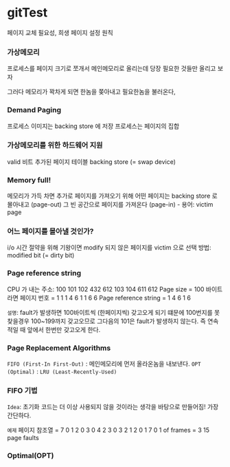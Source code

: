 # gitTest
페이지 교체 필요성, 희생 페이지 설정 원칙

### 가상메모리
프로세스를 페이지 크기로 쪼개서 메인메모리로 올리는데 당장 필요한 것들만 올리고 보자


그러다 메모리가 꽉차게 되면 한놈을 쫒아내고 필요한놈을 불러온다,

### Demand Paging
프로세스 이미지는 backing store 에 저장
프로세스는 페이지의 집합

### 가상메모리를 위한 하드웨어 지원
valid 비트 추가된 페이지 테이블
backing store (= swap device)

### Memory full! 
메모리가 가득 차면 추가로 페이지를 가져오기 위해
어떤 페이지는 backing store 로 몰아내고 (page-out) 
그 빈 공간으로 페이지를 가져온다 (page-in) -  용어: victim page

### 어느 페이지를 몰아낼 것인가?
i/o 시간 절약을 위해 기왕이면 modify 되지 않은 페이지를 victim 으로 선택
방법: modified bit (= dirty bit)

### Page reference string
CPU 가 내는 주소: 100 101 102 432 612 103 104 611 612
Page size = 100 바이트라면
페이지 번호 = 1 1 1 4 6 1 1 6 6
Page reference string = 1 4 6 1 6

`설명`: fault가 발생하면 100바이트씩 (한페이지씩) 갖고오게 되기 떄문에 100번지를 못찾을경우 100~199까지 갖고오므로 그다음의 101은 fault가 발생하지 않는다. 즉 연속적일 때 앞에서 한번만 갖고오게 한다.

### Page Replacement Algorithms
`FIFO (First-In First-Out)` : 메인메모리에 먼저 올라온놈을 내보낸다.
`OPT (Optimal)` : 
`LRU (Least-Recently-Used)`


### FIFO 기법
`Idea`: 초기화 코드는 더 이상 사용되지 않을 것이라는 생각을 바탕으로 만들어짐! 가장 간단하다.

`예제`
페이지 참조열 = 7 0 1 2 0 3 0 4 2 3 0 3 2 1 2 0 1 7 0 1
of frames = 3
15 page faults


### Optimal(OPT)



